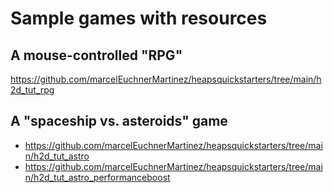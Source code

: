 # Sample games with resources

## A mouse-controlled "RPG"

https://github.com/marcelEuchnerMartinez/heapsquickstarters/tree/main/h2d_tut_rpg

## A "spaceship vs. asteroids" game

- https://github.com/marcelEuchnerMartinez/heapsquickstarters/tree/main/h2d_tut_astro
- https://github.com/marcelEuchnerMartinez/heapsquickstarters/tree/main/h2d_tut_astro_performanceboost